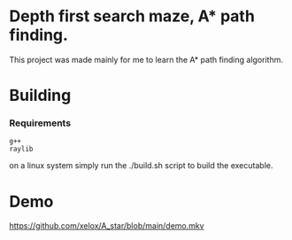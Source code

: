 # Depth first search maze, A* path finding.
This project was made mainly for me to learn the A* path finding algorithm.

# Building
### Requirements
```
g++
raylib
```
on a linux system simply run the ./build.sh script to build the executable.
# Demo
https://github.com/xelox/A_star/blob/main/demo.mkv
